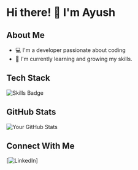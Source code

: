 # Hi there! 👋 I'm Ayush

## About Me
- 💻 I'm a developer passionate about coding
- 🌱 I'm currently learning and growing my skills.

## Tech Stack
<img src="https://img.shields.io/badge/-Your%20Skills%20Here-blue" alt="Skills Badge"/>

## GitHub Stats
![Your GitHub Stats](https://github-readme-stats.vercel.app/api?username=ayush89912&show_icons=true&theme=radical)

## Connect With Me
[![LinkedIn](https://img.shields.io/badge/LinkedIn-Connect-blue)]
